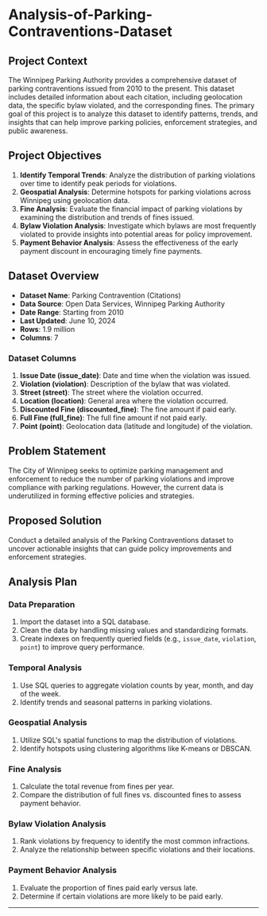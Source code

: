 # Analysis-of-Parking-Contraventions-Dataset

## Project Context

The Winnipeg Parking Authority provides a comprehensive dataset of parking contraventions issued from 2010 to the present. This dataset includes detailed information about each citation, including geolocation data, the specific bylaw violated, and the corresponding fines. The primary goal of this project is to analyze this dataset to identify patterns, trends, and insights that can help improve parking policies, enforcement strategies, and public awareness.

## Project Objectives

1. **Identify Temporal Trends**: Analyze the distribution of parking violations over time to identify peak periods for violations.
2. **Geospatial Analysis**: Determine hotspots for parking violations across Winnipeg using geolocation data.
3. **Fine Analysis**: Evaluate the financial impact of parking violations by examining the distribution and trends of fines issued.
4. **Bylaw Violation Analysis**: Investigate which bylaws are most frequently violated to provide insights into potential areas for policy improvement.
5. **Payment Behavior Analysis**: Assess the effectiveness of the early payment discount in encouraging timely fine payments.

## Dataset Overview

- **Dataset Name**: Parking Contravention (Citations)
- **Data Source**: Open Data Services, Winnipeg Parking Authority
- **Date Range**: Starting from 2010
- **Last Updated**: June 10, 2024
- **Rows**: 1.9 million
- **Columns**: 7

### Dataset Columns

1. **Issue Date (issue_date)**: Date and time when the violation was issued.
2. **Violation (violation)**: Description of the bylaw that was violated.
3. **Street (street)**: The street where the violation occurred.
4. **Location (location)**: General area where the violation occurred.
5. **Discounted Fine (discounted_fine)**: The fine amount if paid early.
6. **Full Fine (full_fine)**: The full fine amount if not paid early.
7. **Point (point)**: Geolocation data (latitude and longitude) of the violation.

## Problem Statement

The City of Winnipeg seeks to optimize parking management and enforcement to reduce the number of parking violations and improve compliance with parking regulations. However, the current data is underutilized in forming effective policies and strategies.

## Proposed Solution

Conduct a detailed analysis of the Parking Contraventions dataset to uncover actionable insights that can guide policy improvements and enforcement strategies.

## Analysis Plan

### Data Preparation

1. Import the dataset into a SQL database.
2. Clean the data by handling missing values and standardizing formats.
3. Create indexes on frequently queried fields (e.g., `issue_date`, `violation`, `point`) to improve query performance.

### Temporal Analysis

1. Use SQL queries to aggregate violation counts by year, month, and day of the week.
2. Identify trends and seasonal patterns in parking violations.

### Geospatial Analysis

1. Utilize SQL's spatial functions to map the distribution of violations.
2. Identify hotspots using clustering algorithms like K-means or DBSCAN.

### Fine Analysis

1. Calculate the total revenue from fines per year.
2. Compare the distribution of full fines vs. discounted fines to assess payment behavior.

### Bylaw Violation Analysis

1. Rank violations by frequency to identify the most common infractions.
2. Analyze the relationship between specific violations and their locations.

### Payment Behavior Analysis

1. Evaluate the proportion of fines paid early versus late.
2. Determine if certain violations are more likely to be paid early.

---

